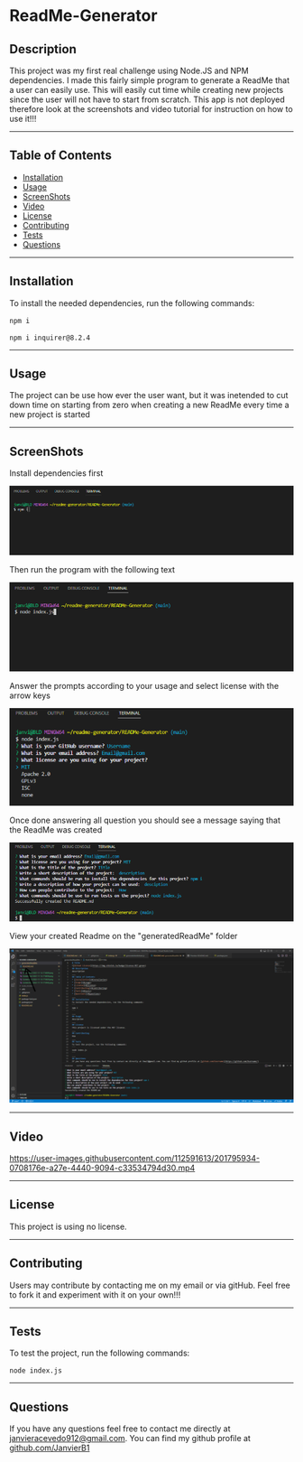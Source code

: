 
# ReadMe-Generator

## Description
This project was my first real challenge using Node.JS and NPM dependencies. I made this fairly simple program to generate a ReadMe that a user can easily use. This will easily cut time while creating new projects since the user will not have to start from scratch. This app is not deployed therefore look at the screenshots and video tutorial for instruction on how to use it!!!
___
## Table of Contents
* [Installation](#installation)
* [Usage](#usage)
* [ScreenShots](#screenshots)
* [Video](#video)
* [License](#license)
* [Contributing](#contributing)
* [Tests](#tests)
* [Questions](#questions)
___
## Installation
To install the needed dependencies, run the following commands:
```
npm i 
```
```
npm i inquirer@8.2.4
```
___
## Usage
The project can be use how ever the user want, but it was inetended to cut down time on starting from zero when creating a new ReadMe every time a new project is started
___
## ScreenShots
Install dependencies first

![](./images/Screenshot%202022-11-14%20174009.png)

Then run the program with the following text

![](./images/Screenshot%202022-11-14%20174058.png)

Answer the prompts according to your usage and select license with the arrow keys

![](./images/Screenshot%202022-11-14%20175820.png)

Once done answering all question you should see a message saying that the ReadMe was created

![](./images/Screenshot%202022-11-14%20175942.png)

View your created Readme on the "generatedReadMe" folder

![](./images/Screenshot%202022-11-14%20180102.png)

___
## Video

https://user-images.githubusercontent.com/112591613/201795934-0708176e-a27e-4440-9094-c33534794d30.mp4

___
## License
This project is using no license.
___
## Contributing
Users may contribute by contacting me on my email or via gitHub. Feel free to fork it and experiment with it on your own!!!
___
## Tests
To test the project, run the following commands:
```
node index.js
```
___
## Questions
If you have any questions feel free to contact me directly at janvieracevedo912@gmail.com. You can find my github profile at [github.com/JanvierB1](https://github.com/JanvierB1/)
